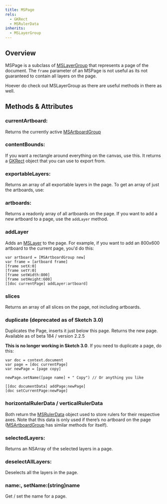 ```yaml
---
title: MSPage
rels:
  - GKRect
  - MSRulerData
inherits:
  - MSLayerGroup
---
```


## Overview

MSPage is a subclass of [MSLayerGroup](/docs/MSLayerGroup/) that represents a page of the document.
The `frame` parameter of an MSPage is not useful as its not guaranteed to contain all layers on the page.

Hoever do check out MSLayerGroup as there are useful methods in there as well.

## Methods & Attributes

### currentArtboard:

Returns the currently active [MSArtboardGroup](/docs/MSArtboardGroup/)

### contentBounds:

If you want a rectangle around everything on the canvas, use this. It returns a [GKRect](/docs/GKRect) object that you can use to export from.

### exportableLayers:

Returns an array of all exportable layers in the page. To get an array of just the artboards, use:

### artboards:

Returns a readonly array of all artboards on the page. If you want to add a new artboard to a page, use the `addLayer` method.

### addLayer

Adds an [MSLayer](/docs/MSLayer) to the page. For example, if you want to add an 800x600 artboard to the current page, you'd do this:

```objective-j
var artboard = [MSArtboardGroup new]
var frame = [artboard frame]
[frame setX:0]
[frame setY:0]
[frame setWidth:800]
[frame setHeight:600]
[[doc currentPage] addLayer:artboard]
```

### slices

Returns an array of all slices on the page, not including artboards.

### duplicate (deprecated as of Sketch 3.0)

Duplicates the Page, inserts it just below this page. Returns the new page.
Available as of beta 184 / version 2.2.5

**This is no longer working in Sketch 3.0**. If you need to duplicate a page, do this:

```objective-j
var doc = context.document
var page = [doc currentPage]
var newPage = [page copy]

newPage.setName([page name] + " Copy") // Or anything you like

[[doc documentData] addPage:newPage]
[doc setCurrentPage:newPage]
```

### horizontalRulerData / verticalRulerData

Both return the [MSRulerData](/docs/MSRulerData) object used to store rulers for their respective axes. Note that this data is only used if there’s no artboard on the page ([MSArtboardGroup](/docs/MSArtboardGroup) has similar methods for itself).

### selectedLayers:

Returns an NSArray of the selected layers in a page.

### deselectAllLayers:

Deselects all the layers in the page.

### name:, setName:(string)name

Get / set the name for a page.
